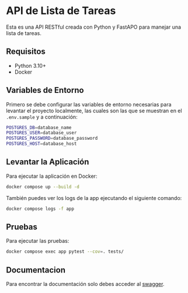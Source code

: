 # API de Lista de Tareas

Esta es una API RESTful creada con Python y FastAPO para manejar una lista de tareas.

## Requisitos

- Python 3.10+
- Docker

## Variables de Entorno
Primero se debe configurar las variables de entorno necesarias para levantar el proyecto localmente, las cuales son las que se muestran en el `.env.sample` y a continuación:

```bash
POSTGRES_DB=database_name
POSTGRES_USER=database_user
POSTGRES_PASSWORD=database_password
POSTGRES_HOST=database_host
```

## Levantar la Aplicación
Para ejecutar la aplicación en Docker:
```bash
docker compose up --build -d
```

También puedes ver los logs de la app ejecutando el siguiente comando:

```bash
docker compose logs -f app
```

## Pruebas
Para ejecutar las pruebas:
```bash
docker compose exec app pytest --cov=. tests/
```

## Documentacion
Para encontrar la documentación solo debes acceder al [swagger](http://localhost:8000/docs).
